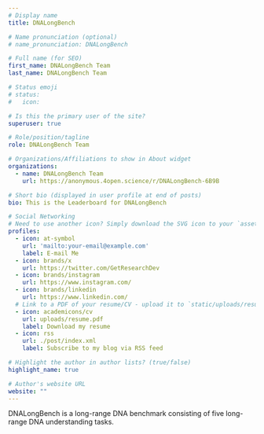 ```yaml
---
# Display name
title: DNALongBench

# Name pronunciation (optional)
# name_pronunciation: DNALongBench

# Full name (for SEO)
first_name: DNALongBench Team
last_name: DNALongBench Team

# Status emoji
# status:
#   icon: 

# Is this the primary user of the site?
superuser: true

# Role/position/tagline
role: DNALongBench Team

# Organizations/Affiliations to show in About widget
organizations:
  - name: DNALongBench Team
    url: https://anonymous.4open.science/r/DNALongBench-6B9B

# Short bio (displayed in user profile at end of posts)
bio: This is the Leaderboard for DNALongBench

# Social Networking
# Need to use another icon? Simply download the SVG icon to your `assets/media/icons/` folder.
profiles:
  - icon: at-symbol
    url: 'mailto:your-email@example.com'
    label: E-mail Me
  - icon: brands/x
    url: https://twitter.com/GetResearchDev
  - icon: brands/instagram
    url: https://www.instagram.com/
  - icon: brands/linkedin
    url: https://www.linkedin.com/
  # Link to a PDF of your resume/CV - upload it to `static/uploads/resume.pdf`
  - icon: academicons/cv
    url: uploads/resume.pdf
    label: Download my resume
  - icon: rss
    url: ./post/index.xml
    label: Subscribe to my blog via RSS feed

# Highlight the author in author lists? (true/false)
highlight_name: true

# Author's website URL
website: ""
---
```


DNALongBench is a long-range DNA benchmark consisting of five long-range DNA understanding tasks.
